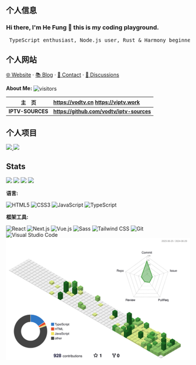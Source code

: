 ## 个人信息
### Hi there, I'm He Fung 👋 this is my coding playground.
<pre>
 TypeScript enthusiast, Node.js user, Rust & Harmony beginner
</pre>
## 个人网站
[🌐 Website](https://viptv.work) · [📚 Blog](https://viptv.work/blog/) · [📇 Contact](mailto:qq2236639958@outlook.com) · [💬 Discussions](https://github.com/orgs/viptv-work/discussions)

**About Me:** <img src="https://visitor-badge.laobi.icu/badge?page_id=maomao1996.maomao1996" align="center" alt="visitors">
<img src="https://media.giphy.com/media/M9gbBd9nbDrOTu1Mqx/giphy.gif" width="260" align="right" alt="">

| 主&emsp;页 | <https://vodtv.cn>  <https://viptv.work> |
| :--------: | :----------------------------------------|
|  **IPTV-SOURCES**  | **<https://github.com/vodtv/iptv-sources>**     |



## 个人项目
<a href="https://viptv.work" target="_blank">
  <picture>
    <source
      media="(prefers-color-scheme: dark)"
      srcset="https://github-readme-status-mrhope.vercel.app/api/pin?username=viptv-work&repo=viptv&theme=github_dark"
    />
    <img
      src="https://github-readme-status-mrhope.vercel.app/api/pin?username=viptv-work&repo=viptv&theme=github_light"
    />
  </picture>
</a>
<a href="https://iptv.vodtv.cn" target="_blank">
  <picture>
    <source
      media="(prefers-color-scheme: dark)"
      srcset="https://github-readme-status-mrhope.vercel.app/api/pin?username=vodtv&repo=iptv-sources&theme=github_dark"
    />
    <img
      src="https://github-readme-status-mrhope.vercel.app/api/pin?username=vodtv&repo=iptv-source&theme=github_light"
    />
  </picture>
</a>

## Stats

<picture>
  <source
    media="(prefers-color-scheme: dark)"
    srcset="https://github-profile-summary-cards.vercel.app/api/cards/profile-details?username=HeFung&theme=github_dark"
  />
  <img
    src="https://github-profile-summary-cards.vercel.app/api/cards/profile-details?username=HeFung&theme=github"
  />
</picture>
<picture>
  <source
    media="(prefers-color-scheme: dark)"
    srcset="https://github-profile-summary-cards.vercel.app/api/cards/stats?username=HeFung&theme=github_dark"
  />
  <img
    src="https://github-profile-summary-cards.vercel.app/api/cards/stats?username=HeFung&theme=github"
  />
</picture>
<picture>
  <source
    media="(prefers-color-scheme: dark)"
    srcset="https://github-profile-summary-cards.vercel.app/api/cards/most-commit-language?username=HeFung&theme=github_dark"
  />
  <img
    src="https://github-profile-summary-cards.vercel.app/api/cards/most-commit-language?username=HeFung&theme=github"
  />
</picture>
<picture>
  <source
    media="(prefers-color-scheme: dark)"
    srcset="https://github-profile-summary-cards.vercel.app/api/cards/repos-per-language?username=HeFung&theme=github_dark"
  />
  <img
    src="https://github-profile-summary-cards.vercel.app/api/cards/repos-per-language?username=HeFung&theme=github"
  />
</picture>

**语言:**

![HTML5](https://img.shields.io/badge/HTML5-E34F26?logo=HTML5&logoColor=fff)
![CSS3](https://img.shields.io/badge/CSS3-1572B6?logo=CSS3&logoColor=fff)
![JavaScript](https://img.shields.io/badge/JavaScript-F7DF1E?logo=JavaScript&logoColor=333)
![TypeScript](https://img.shields.io/badge/TypeScript-3178C6?logo=TypeScript&logoColor=fff)


**框架工具:**

![React](https://img.shields.io/badge/React-61DAFB?logo=React&logoColor=333)
![Next.js](https://img.shields.io/badge/Next.js-000000?logo=Next.js&logoColor=fff)
![Vue.js](https://img.shields.io/badge/Vue.js-4FC08D?logo=Vue.js&logoColor=fff)
![Sass](https://img.shields.io/badge/Sass-CC6699?logo=Sass&logoColor=fff)
![Tailwind CSS](https://img.shields.io/badge/Tailwind%20CSS-06B6D4?logo=TailwindCSS&logoColor=fff)
![Git](https://img.shields.io/badge/Git-F05032?logo=Git&logoColor=fff)
![Visual Studio Code](https://img.shields.io/badge/VS%20CODE-007ACC?logo=VisualStudioCode&logoColor=fff)
![profile](./profile-3d-contrib/profile-green-animate.svg)
